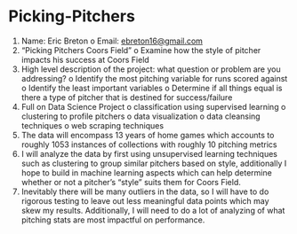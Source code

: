 # Picking-Pitchers
1.	Name: Eric Breton
o	Email: ebreton16@gmail.com
2.	“Picking Pitchers Coors Field”
o	Examine how the style of pitcher impacts his success at Coors Field
3.	High level description of the project: what question or problem are you addressing?
o	Identify the most pitching variable for runs scored against
o	Identify the least important variables
o	Determine if all things equal is there a type of pitcher that is destined for success/failure
4.	Full on Data Science Project 
o	classification using supervised learning
o	clustering to profile pitchers
o	data visualization
o	data cleansing techniques
o	web scraping techniques
5.	The data will encompass 13 years of home games which accounts to roughly 1053 instances of collections with roughly 10 pitching metrics
6.	I will analyze the data by first using unsupervised learning techniques such as clustering to group similar pitchers based on style, additionally I hope to build in machine learning aspects which can help determine whether or not a pitcher’s “style” suits them for Coors Field.
7.	Inevitably there will be many outliers in the data, so I will have to do rigorous testing to leave out less meaningful data points which may skew my results. Additionally, I will need to do a lot of analyzing of what pitching stats are most impactful on performance.

